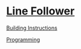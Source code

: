 # [Line Follower](http://nxtprograms.com/line_follower)

[Building Instructions](http://nxtprograms.com/line_follower/steps.html)

[Programming](http://nxtprograms.com/line_follower/steps.html#Program)

